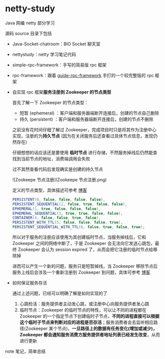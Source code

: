 # netty-study
Java 网编 netty 部分学习

源码 source 目录下包括

- Java-Socket-chatroom：BIO Socket 聊天室
- nettystudy：netty 学习笔记代码
- simple-rpc-framework：手写的简易版 rpc 框架
- rpc-framework：跟着 [guide-rpc-framework](https://github.com/Snailclimb/guide-rpc-framework) 手打的一个较完整版的 rpc 框架

- 自实现 rpc 框架**服务注册到 Zookeeper 的节点类型**

  首先了解一下 Zookeeper 的节点类型：

  - 短暂 (ephemeral) ：客户端和服务器端断开连接后，创建的节点自己删除
  - 持久 (persistent) ：客户端和服务器端断开连接后，创建的节点不删除

  之前没有花时间仔细了解过 Zookeeper，完成项目时只是将其作为注册中心实现，注册的为**持久节点** (因为在关闭服务后还查看过具体节点信息，发现仍然存在)

  仔细想想的话应该还是要使用 **临时节点** 进行存储，不然服务掉线后仍然能查找到当前节点的地址，消费端调用会失败

  过不其然查看代码后发现确实是创建的持久节点

  ![Zookeepe 节点注册](Zookeepe 节点注册.png)

  定义的节点类型，具体描述可参考 [博客](https://www.cnblogs.com/wzlbigdata/p/8404870.html) 

  ```java
  PERSISTENT(0, false, false, false, false),
  PERSISTENT_SEQUENTIAL(2, false, true, false, false),
  EPHEMERAL(1, true, false, false, false),
  EPHEMERAL_SEQUENTIAL(3, true, true, false, false),
  CONTAINER(4, false, false, true, false),
  PERSISTENT_WITH_TTL(5, false, false, false, true),
  PERSISTENT_SEQUENTIAL_WITH_TTL(6, false, true, false, true);
  ```

  所以对于服务的注册应该使用为其创建临时节点，当服务掉线后，它和 Zookeeper 之间的网络中断了，于是 Zookeeper 会无法向它发送心跳包，最终 Zookeeper 会认为 session expired 了，从而会把它注册的临时节点给移除掉

  进而可以产生一个新的问题，服务只是短暂掉线，当 Zookeeper 移除节点后服务上线后会涉及一个重新注册到 Zookeeper 到问题，具体可参考 [博客](https://www.codelast.com/%E5%8E%9F%E5%88%9B-zookeeper%E6%B3%A8%E5%86%8C%E8%8A%82%E7%82%B9%E7%9A%84%E6%8E%89%E7%BA%BF%E8%87%AA%E5%8A%A8%E9%87%8D%E6%96%B0%E6%B3%A8%E5%86%8C%E5%8F%8A%E6%B5%8B%E8%AF%95%E6%96%B9%E6%B3%95/)

- 如何保证服务存活

  通过上述问题，已经可以明确了解是如何实现的了

  1. 心跳检活：服务提供者主动发心跳，或注册中心向服务提供者发心跳
  2. 临时节点：Zookeeper 的临时节点的特性，可以让不同的进程都在 Zookeeper 的一个指定节点下创建临时子节点，**不同的进程直接可以根据这个临时子节点来判断对应的进程是否存活**；服务消费者会去监听相应路径(Zookeeper 某个节点)，**一旦路径上的数据有任务变化(增加或减少)，Zookeeper 都会通知服务消费方服务提供者地址列表已经发生改变**，从而进行更新

note 笔记，简单总结
